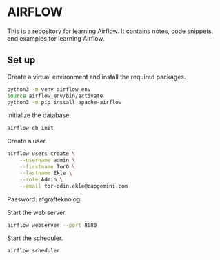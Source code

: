 # AIRFLOW
This is a repository for learning Airflow. It contains notes, code snippets, and examples for learning Airflow.

## Set up

Create a virtual environment and install the required packages.

```bash
python3 -m venv airflow_env
source airflow_env/bin/activate
python3 -m pip install apache-airflow
```

Initialize the database.

```bash
airflow db init
```

Create a user.

```bash
airflow users create \
    --username admin \
    --firstname TorO \
    --lastname Ekle \
    --role Admin \
    --email tor-odin.ekle@capgemini.com
``` 
Password: afgrafteknologi


Start the web server.

```bash
airflow webserver --port 8080
```

Start the scheduler.

```bash
airflow scheduler
```

